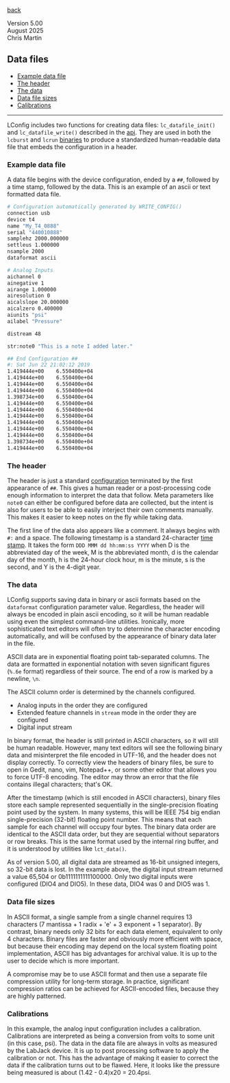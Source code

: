[back](documentation.md)

Version 5.00  
August 2025  
Chris Martin  

## Data files

- [Example data file](#ex)
- [The header](#head)
- [The data](#data)
- [Data file sizes](#size)
- [Calibrations](#cal)
---

LConfig includes two functions for creating data files: `lc_datafile_init()` and `lc_datafile_write()` described in the [api](api.md).  They are used in both the `lcburst` and `lcrun` [binaries](bin.md) to produce a standardized human-readable data file that embeds the configuration in a header.

### <a name="ex"></a> Example data file

A data file begins with the device configuration, ended by a `##`, followed by a time stamp, followed by the data.  This is an example of an ascii or text formatted data file.

```bash
# Configuration automatically generated by WRITE_CONFIG()
connection usb
device t4
name "My_T4_0888"
serial "440010888"
samplehz 2000.000000
settleus 1.000000
nsample 2000
dataformat ascii

# Analog Inputs
aichannel 0
ainegative 1
airange 1.000000
airesolution 0
aicalslope 20.000000
aicalzero 0.400000
aiunits "psi"
ailabel "Pressure"

distream 48

str:note0 "This is a note I added later."

## End Configuration ##
#: Sat Jun 22 21:02:12 2019
1.419444e+00	6.550400e+04
1.419444e+00	6.550400e+04
1.419444e+00	6.550400e+04
1.419444e+00	6.550400e+04
1.398734e+00	6.550400e+04
1.419444e+00	6.550400e+04
1.419444e+00	6.550400e+04
1.419444e+00	6.550400e+04
1.419444e+00	6.550400e+04
1.419444e+00	6.550400e+04
1.419444e+00	6.550400e+04
1.398734e+00	6.550400e+04
1.419444e+00	6.550400e+04
```

### <a name="head"></a> The header

The header is just a standard [configuration](config.md) terminated by the first appearance of `##`.  This gives a human reader or a post-processing code enough information to interpret the data that follow.  Meta parameters like `note0` can either be configured before data are collected, but the intent is also for users to be able to easily interject their own comments manually.  This makes it easier to keep notes on the fly while taking data.

The first line of the data also appears like a comment.  It always begins with `#:` and a space.  The following timestamp is a standard 24-character [time stamp](https://www.gnu.org/software/libc/manual/html_node/Formatting-Calendar-Time.html#Formatting-Calendar-Time).  It takes the form `DDD MMM dd hh:mm:ss YYYY` when D is the abbreviated day of the week, M is the abbreviated month, d is the calendar day of the month, h is the 24-hour clock hour, m is the minute, s is the second, and Y is the 4-digit year.

### <a name="data"></a> The data

LConfig supports saving data in binary or ascii formats based on the `dataformat` configuration parameter value.  Regardless, the header will always be encoded in plain ascii encoding, so it will be human readable using even the simplest command-line utilities.  Ironically, more sophisticated text editors will often try to determine the character encoding automatically, and will be confused by the appearance of binary data later in the file.

ASCII data are in exponential floating point tab-separated columns.  The data are formatted in exponential notation with seven significant figures (`%.6e` format) regardless of their source.  The end of a row is marked by a newline, `\n`.  

The ASCII column order is determined by the channels configured.  
- Analog inputs in the order they are configured  
- Extended feature channels in `stream` mode in the order they are configured  
- Digital input stream  

In binary format, the header is still printed in ASCII characters, so it will still be human readable.  However, many text editors will see the following binary data and misinterpret the file encoded in UTF-16, and the header does not display correctly.  To correctly view the headers of binary files, be sure to open in Gedit, nano, vim, Notepad++, or some other editor that allows you to force UTF-8 encoding.  The editor may throw an error that the file contains illegal characters; that's OK.

After the timestamp (which is still encoded in ASCII characters), binary files store each sample represented sequentially in the single-precision floating point used by the system.  In many systems, this will be IEEE 754 big endian single-precision (32-bit) floating point number.  This means that each sample for each channel will occupy four bytes.  The binary data order are identical to the ASCII data order, but they are sequential without separators or row breaks.  This is the same format used by the internal ring buffer, and it is understood by utilities like `lct_data()`.

As of version 5.00, all digital data are streamed as 16-bit unsigned integers, so 32-bit data is lost.  In the example above, the digital input stream returned a value 65,504 or 0b1111111111100000.  Only two digital inputs were configured (DIO4 and DIO5).  In these data, DIO4 was 0 and DIO5 was 1.  

### <a name="size"></a> Data file sizes

In ASCII format, a single sample from a single channel requires 13 characters (7 mantissa + 1 radix + 'e' + 3 exponent + 1 separator).  By contrast, binary needs only 32 bits for each data element, equivalent to only 4 characters.  Binary files are faster and obviously more efficient with space, but because their encoding may depend on the local system floating point implementation, ASCII has big advantages for archival value.  It is up to the user to decide which is more important.  

A compromise may be to use ASCII format and then use a separate file compression utility for long-term storage.  In practice, significant compression ratios can be achieved for ASCII-encoded files, because they are highly patterned.  

### <a name="cal"></a> Calibrations

In this example, the analog input configuration includes a calibration.  Calibrations are interpreted as being a conversion from volts to some unit (in this case, psi).  The data in the data file are always in volts as measured by the LabJack device.  It is up to post processing software to apply the calibration or not.  This has the advantage of making it easier to correct the data if the calibration turns out to be flawed.  Here, it looks like the pressure being measured is about (1.42 - 0.4)x20 = 20.4psi.

